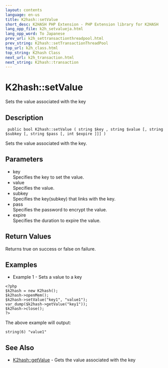 ```yaml
---
layout: contents
language: en-us
title: K2hash::setValue
short_desc: K2HASH PHP Extension - PHP Extension library for K2HASH
lang_opp_file: k2h_setvalueja.html
lang_opp_word: To Japanese
prev_url: k2h_settransactionthreadpool.html
prev_string: K2hash::setTransactionThreadPool
top_url: k2h_class.html
top_string: K2hash Class
next_url: k2h_transaction.html
next_string: K2hash::transaction
---
```


# K2hash::setValue
Sets the value associated with the key

## Description

```
 public bool K2hash::setValue ( string $key , string $value [, string $subkey [, string $pass [, int $expire ]]] )
```

Sets the value associated with the key. 

## Parameters
- key  
Specifies the key to set the value.
- value  
Specifies the value.
- subkey  
Specifies the key(subkey) that links with the key.
- pass  
Specifies the password to encrypt the value.
- expire  
Specifies the duration to expire the value.

## Return Values
Returns true on success or false on failure. 

## Examples
- Example 1 - Sets a value to a key

```
<?php
$k2hash = new K2hash();
$k2hash->openMem();
$k2hash->setValue("key1", "value1");
var_dump($k2hash->getValue("key1"));
$k2hash->close();
?>
```

The above example will output:

```
string(6) "value1"
```


## See Also
- [K2hash::getValue](k2h_getvalue.html) - Gets the value associated with the key

